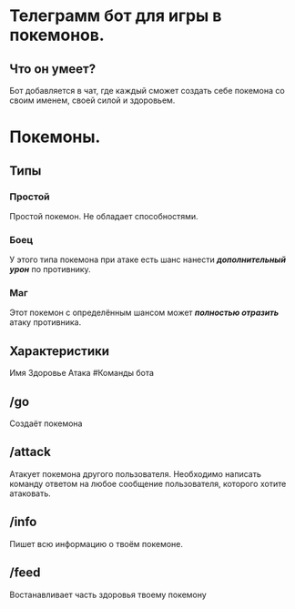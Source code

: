# **Телеграмм бот для игры в покемонов.**
## Что он умеет?
Бот добавляется в чат, где каждый сможет создать себе покемона со своим именем, своей силой и здоровьем.
# Покемоны.
## Типы
### Простой
Простой покемон. Не обладает способностями.
### Боец
У этого типа покемона при атаке есть шанс нанести ***дополнительный урон*** по противнику.
### Маг
Этот покемон с определённым шансом может ***полностью отразить*** атаку противника.
## Характеристики
Имя
Здоровье
Атака
#Команды бота
## /go
Создаёт покемона
## /attack
Атакует покемона другого пользователя. Необходимо написать команду ответом на любое сообщение пользователя, которого хотите атаковать.
## /info 
Пишет всю информацию о твоём покемоне.
## /feed 
Востанавливает часть здоровья твоему покемону
